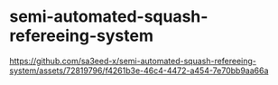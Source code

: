 # semi-automated-squash-refereeing-system


https://github.com/sa3eed-x/semi-automated-squash-refereeing-system/assets/72819796/f4261b3e-46c4-4472-a454-7e70bb9aa66a

